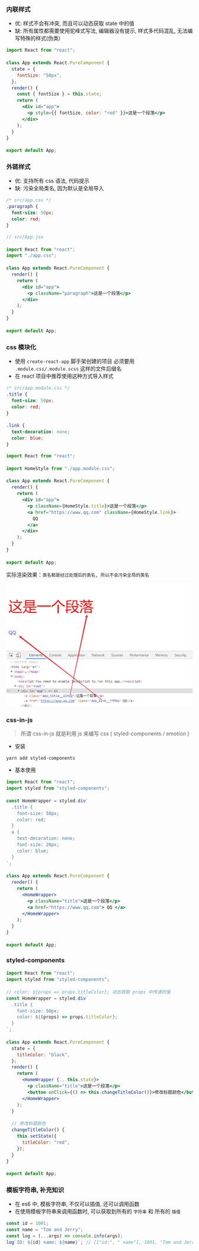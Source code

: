 ### 内联样式

- 优: 样式不会有冲突, 而且可以动态获取 state 中的值
- 缺: 所有属性都需要使用驼峰式写法, 编辑器没有提示, 样式多代码混乱, 无法编写特殊的样式(伪类)

```jsx
import React from "react";

class App extends React.PureComponent {
  state = {
    fontSize: "50px",
  };
  render() {
    const { fontSize } = this.state;
    return (
      <div id="app">
        <p style={{ fontSize, color: "red" }}>这是一个段落</p>
      </div>
    );
  }
}

export default App;
```

### 外链样式

- 优: 支持所有 css 语法, 代码提示
- 缺: 污染全局类名, 因为默认是全局导入

```css
/* src/app.css */
.paragraph {
  font-size: 50px;
  color: red;
}
```

```jsx
// src/App.jsx

import React from "react";
import "./app.css";

class App extends React.PureComponent {
  render() {
    return (
      <div id="app">
        <p className="paragraph">这是一个段落</p>
      </div>
    );
  }
}

export default App;
```

### css 模块化

- 使用 `create-react-app` 脚手架创建的项目 必须要用 `.module.css/.module.scss` 这样的文件后缀名
- 在 react 项目中推荐使用这种方式导入样式

```css
/* src/app.module.css */
.title {
  font-size: 50px;
  color: red;
}

.link {
  text-decoration: none;
  color: blue;
}
```

```jsx
import React from "react";

import HomeStyle from "./app.module.css";

class App extends React.PureComponent {
  render() {
    return (
      <div id="app">
        <p className={HomeStyle.title}>这是一个段落</p>
        <a href="https://www.qq.com" className={HomeStyle.link}>
          QQ
        </a>
      </div>
    );
  }
}

export default App;
```

实际渲染效果：`类名都是经过处理后的类名, 所以不会污染全局的类名`

![image-20210103204440494](images/image-20210103204440494.png)

### css-in-js

> 所谓 css-in-js 就是利用 js 来编写 css ( styled-components / emotion )

- 安装

```shell
yarn add styled-components
```

- 基本使用

```jsx
import React from "react";
import styled from "styled-components";

const HomeWrapper = styled.div`
  .title {
    font-size: 50px;
    color: red;
  }
  a {
    text-decoration: none;
    font-size: 20px;
    color: blue;
  }
`;

class App extends React.PureComponent {
  render() {
    return (
      <HomeWrapper>
        <p className="title">这是一个段落</p>
        <a href="https://www.qq.com"> QQ </a>
      </HomeWrapper>
    );
  }
}

export default App;
```

### styled-components

```jsx
import React from "react";
import styled from "styled-components";

// color: ${props => props.titleColor}; 动态获取 props 中传递的值
const HomeWrapper = styled.div`
  .title {
    font-size: 50px;
    color: ${(props) => props.titleColor};
  }
`;

class App extends React.PureComponent {
  state = {
    titleColor: "black",
  };
  render() {
    return (
      <HomeWrapper {...this.state}>
        <p className="title">这是一个段落</p>
        <button onClick={() => this.changeTitleColor()}>修改标题颜色</button>
      </HomeWrapper>
    );
  }

  // 修改标题颜色
  changeTitleColor() {
    this.setState({
      titleColor: "red",
    });
  }
}

export default App;
```

### 模板字符串, 补充知识

- 在 es6 中, 模板字符串, 不仅可以插值, 还可以调用函数
- 在使用模板字符串来调用函数时, 可以获取到所有的 `字符串` 和 所有的 `插值`

```js
const id = 1001;
const name = "Tom and Jerry";
const log = (...args) => console.info(args);
log`ID: ${id} name: ${name}`; // [["id:", " name"], 1001, "Tom and Jerry"]
```
